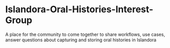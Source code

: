 # Islandora-Oral-Histories-Interest-Group
A place for the community to come together to share workflows, use cases, answer questions about capturing and storing oral histories in Islandora
